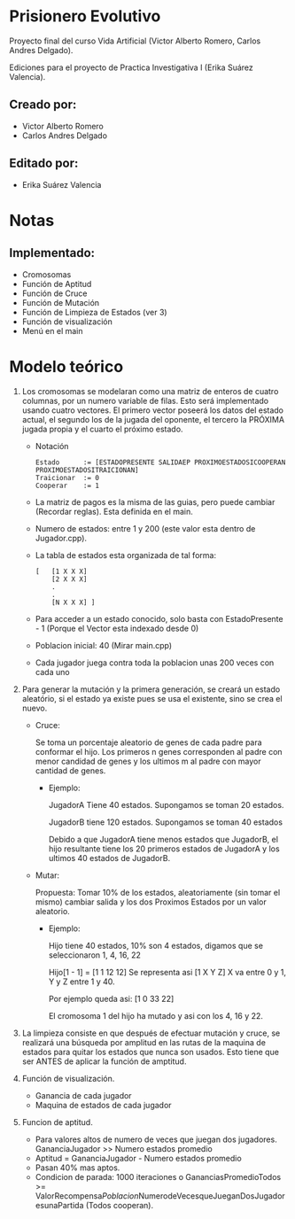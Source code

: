 Prisionero Evolutivo
====================

Proyecto final del curso Vida Artificial (Victor Alberto Romero, Carlos Andres Delgado).

Ediciones para el proyecto de Practica Investigativa I (Erika Suárez Valencia).

## Creado por:
- Victor Alberto Romero
- Carlos Andres Delgado

## Editado por:
- Erika Suárez Valencia

# Notas

## Implementado:

- Cromosomas
- Función de Aptitud
- Función de Cruce
- Función de Mutación
- Función de Limpieza de Estados (ver 3)
- Función de visualización
- Menú en el main

# Modelo teórico

1. Los cromosomas se modelaran como una matriz de enteros de cuatro columnas, por un numero variable de filas. Esto será implementado usando cuatro vectores. El primero vector poseerá los datos del estado actual, el segundo los de la jugada del oponente, el tercero la PRÓXIMA jugada propia y el cuarto el próximo estado.
	- Notación

		```
		Estado      := [ESTADOPRESENTE SALIDAEP PROXIMOESTADOSICOOPERAN PROXIMOESTADOSITRAICIONAN]
		Traicionar  := 0
		Cooperar    := 1
		```
	- La matriz de pagos es la misma de las guias, pero puede cambiar (Recordar reglas). Esta definida en el main.
	- Numero de estados: entre 1 y 200 (este valor esta dentro de Jugador.cpp).
	- La tabla de estados esta organizada de tal forma:

		```
		[   [1 X X X]
		    [2 X X X]
			.
			.
		    [N X X X] ]
		```
    - Para acceder a un estado conocido, solo basta con EstadoPresente - 1 
      (Porque el Vector esta indexado desde 0)
    - Poblacion inicial: 40 (Mirar main.cpp)
    - Cada jugador juega contra toda la poblacion unas 200 veces con cada uno

2. Para generar la mutación y la primera generación, se creará un estado
   aleatório, si el estado ya existe pues se usa el existente, sino se crea el
   nuevo.
	- Cruce:
    		
		Se toma un porcentaje aleatorio de genes de cada padre para conformar el hijo. Los primeros n genes corresponden al padre con menor candidad de genes y los ultimos m al padre con mayor cantidad de genes.
		
		* Ejemplo:
			
			JugadorA Tiene 40 estados. Supongamos se toman 20 estados.
			
			JugadorB tiene 120 estados. Supongamos se toman 40 estados
			
			Debido a que JugadorA tiene menos estados que JugadorB, el hijo resultante tiene los 20 primeros estados de JugadorA y los ultimos 40 estados de JugadorB.
	- Mutar:
		
		Propuesta: Tomar 10% de los estados, aleatoriamente (sin tomar el mismo) cambiar salida y los dos Proximos Estados por un valor aleatorio.
		
		* Ejemplo:
			
			Hijo tiene 40 estados, 10% son 4 estados, digamos que se seleccionaron 1, 4, 16, 22
			
			Hijo[1 - 1] = [1 1 12 12] Se representa asi [1 X Y Z]  X va entre 0 y 1, Y y Z entre 1 y 40.
			
			Por ejemplo queda asi: [1 0 33 22]
			
			El cromosoma 1 del hijo ha mutado y asi con los 4, 16 y 22.
			
3. La limpieza consiste en que después de efectuar mutación y cruce, se realizará una búsqueda por amplitud en las rutas de la maquina de estados para quitar los estados que nunca son usados. Esto tiene que ser ANTES de aplicar la función de amptitud.

4. Función de visualización.
    - Ganancia de cada jugador
    - Maquina de estados de cada jugador 

5. Funcion de aptitud.
    - Para valores altos de numero de veces que juegan dos jugadores. GananciaJugador >> Numero estados promedio
    - Aptitud = GananciaJugador - Numero estados promedio
    - Pasan 40% mas aptos.
    - Condicion de parada: 1000 iteraciones o GananciasPromedioTodos >= ValorRecompensa*Poblacion*NumerodeVecesqueJueganDosJugadoresunaPartida (Todos cooperan).


